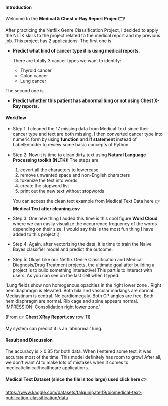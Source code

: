 #### Introduction
Welcome to the **Medical & Chest x-Ray Report Project**🗂️!

After practicing the Netflix Genre Classification Project, I decided to apply the NLTK skills to the project related to the medical report and my previous job. This project has 2 applications. The first one is

- **Predict what kind of cancer type it is using medical reports**.

  There are totally 3 cancer types we want to identify:
  - Thyroid cancer
  - Colon cancer
  - Lung cancer

 The second one is 
 - **Predict whether this patient has abnormal lung or not using Chest X-Ray reports.**





#### Workflow
- Step 1: I cleaned the 17 missing data from Medical Text since their cancer type and text are both missing. I then converted cancer type into numeric form by using **function** and **if statement** instead of LabelEncoder to review some basic concepts of Python.

- Step 2: Now it is time to clean dirty text using **Natural Language Processing toolkit (NLTK)**! The steps are
  1. covert all the characters to lowercase
  2. remove unwanted space and non-English characters
  3. tokenize the text into words
  4. create the stopword list
  5. print out the new text without stopwords
  
  You can access the clean text example from Medical Text Data here 👉 **Medical Text after cleaning.csv**


- Step 3: One new thing I added this time is this cool figure **Word Cloud**, where we can easily visualize the occurrence frequency of the words depending on their size. I would say this is the most fun thing I have added to this project :)
  
- Step 4: Again, after vectorizing the data, it is time to train the Naive Bayes classifier model and predict the outcome.

- Step 5: Okay! Like our Netflix Genre Classification and Medical Diagnosis/Drug Treatment projects, the ultimate goal after building a project is to build something interactive! This part is to interact with users. As you can see on the last cell when I typed:

'Lung fields show non homogenous opacities in the right lower zone . Right hemidiaphragm is elevated. Both hila and vascular markings are normal. Mediastinum is central. No cardiomegaly. Both CP angles are free. Both hemidiaphragm are normal. Rib cage and spine appears normal. IMPRESSION:   Consolidation right lower zone.'

(From 👉 **Chest XRay Report.csv** row 11)

My system can predict it is an 'abnormal' lung.





#### Result and Discussion
The accuracy is > 0.85 for both data. When I entered some text, it was accurate most of the time. This model definitely has room to grow! After all, we don't want AI to make lots of mistakes when it comes to medical/clinical/healthcare applications. 


#### Medical Text Dataset (since the file is too large) used click here 👉
https://www.kaggle.com/datasets/falgunipatel19/biomedical-text-publication-classification/data
